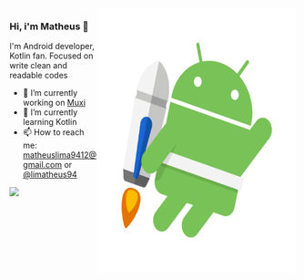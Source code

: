 <img align="right" src="https://github.com/lim4th3us/lim4th3us/blob/main/Jetpack_logo.png" alt="Android Jetpack logo" width=350px height=465px/>

### Hi, i'm Matheus 👋

I'm Android developer, Kotlin fan. Focused on write clean and readable codes

- 🔭 I’m currently working on [Muxi](http://www.muxi.com/)
- 🌱 I’m currently learning Kotlin
- 📫 How to reach me: matheuslima9412@gmail.com or [@limatheus94](https://twitter.com/limatheus94)

<img align="left" src="https://github-readme-stats.vercel.app/api/top-langs/?username=lim4th3us&layout=compact&theme=vue" />
